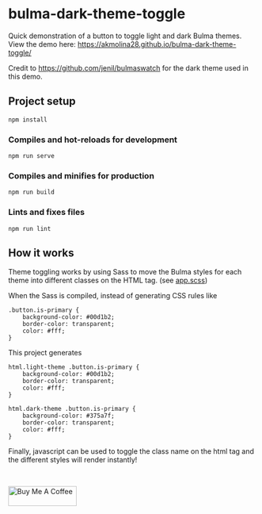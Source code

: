 # bulma-dark-theme-toggle

Quick demonstration of a button to toggle light and dark Bulma themes. View the demo here: https://akmolina28.github.io/bulma-dark-theme-toggle/

Credit to https://github.com/jenil/bulmaswatch for the dark theme used in this demo.

## Project setup
```
npm install
```

### Compiles and hot-reloads for development
```
npm run serve
```

### Compiles and minifies for production
```
npm run build
```

### Lints and fixes files
```
npm run lint
```

## How it works

Theme toggling works by using Sass to move the Bulma styles for each theme into different classes on the HTML tag. (see [app.scss](src/sass/app.scss))

When the Sass is compiled, instead of generating CSS rules like

```
.button.is-primary {
    background-color: #00d1b2;
    border-color: transparent;
    color: #fff;
}
```

This project generates

```
html.light-theme .button.is-primary {
    background-color: #00d1b2;
    border-color: transparent;
    color: #fff;
}

html.dark-theme .button.is-primary {
    background-color: #375a7f;
    border-color: transparent;
    color: #fff;
}
```
Finally, javascript can be used to toggle the class name on the html tag and the different styles will render instantly!

<br>

<a href="https://www.buymeacoffee.com/akmolina28" target="_blank"><img src="https://cdn.buymeacoffee.com/buttons/v2/default-yellow.png" alt="Buy Me A Coffee" style="height: 40px !important;width: 138px !important;" ></a>
